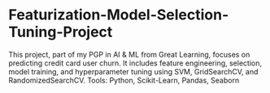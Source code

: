 # Featurization-Model-Selection-Tuning-Project
This project, part of my PGP in AI &amp; ML from Great Learning, focuses on predicting credit card user churn. It includes feature engineering, selection, model training, and hyperparameter tuning using SVM, GridSearchCV, and RandomizedSearchCV. Tools: Python, Scikit-Learn, Pandas, Seaborn
